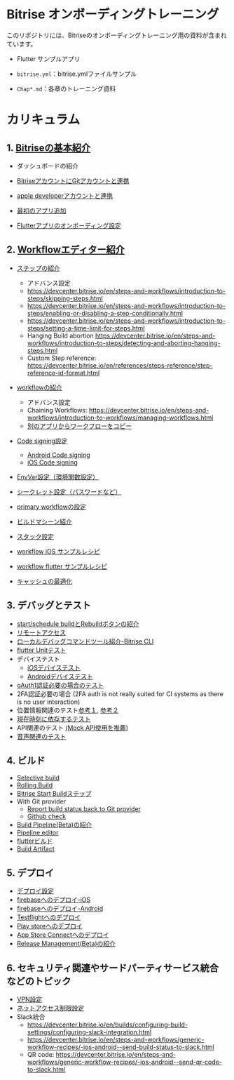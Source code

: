 # Bitrise オンボーディングトレーニング
このリポジトリには、Bitriseのオンボーディングトレーニング用の資料が含まれています。

- Flutter サンプルアプリ

- `bitrise.yml`：bitrise.ymlファイルサンプル

- `Chap*.md`：各章のトレーニング資料


# カリキュラム
## 1. [Bitriseの基本紹介](Chap1.md)
- ダッシュボードの紹介
- [BitriseアカウントにGitアカウントと連携](https://devcenter.bitrise.io/en/accounts/connecting-to-services/connecting-your-github-gitlab-bitbucket-account-to-bitrise.html#connecting-your-github-gitlab-bitbucket-account-to-bitrise)

- [apple developerアカウントと連携](https://devcenter.bitrise.io/en/accounts/connecting-to-services/apple-services-connection.html)

- [最初のアプリ追加](https://devcenter.bitrise.io/en/getting-started/adding-your-first-app.html)

- [Flutterアプリのオンボーディング設定](https://devcenter.bitrise.io/en/getting-started/getting-started-with-flutter-apps.html)

## 2. [Workflowエディター紹介](Chap2.md)

- [ステップの紹介](https://devcenter.bitrise.io/en/steps-and-workflows/introduction-to-steps.html)

    - アドバンス設定
    - https://devcenter.bitrise.io/en/steps-and-workflows/introduction-to-steps/skipping-steps.html
    - https://devcenter.bitrise.io/en/steps-and-workflows/introduction-to-steps/enabling-or-disabling-a-step-conditionally.html
    - https://devcenter.bitrise.io/en/steps-and-workflows/introduction-to-steps/setting-a-time-limit-for-steps.html
    - Hanging Build abortion https://devcenter.bitrise.io/en/steps-and-workflows/introduction-to-steps/detecting-and-aborting-hanging-steps.html
    - Custom Step reference: https://devcenter.bitrise.io/en/references/steps-reference/step-reference-id-format.html

- [workflowの紹介](https://devcenter.bitrise.io/en/steps-and-workflows/introduction-to-workflows.html)

    - アドバンス設定
    - Chaining Workflows: https://devcenter.bitrise.io/en/steps-and-workflows/introduction-to-workflows/managing-workflows.html
    - [別のアプリからワークフローをコピー](https://devcenter.bitrise.io/en/steps-and-workflows/introduction-to-workflows/copying-workflows-from-one-app-to-another.html
)

- [Code signing設定](https://devcenter.bitrise.io/en/code-signing.html)
    - [Android Code signing](https://devcenter.bitrise.io/en/code-signing/android-code-signing.html)
    - [iOS Code signing](https://devcenter.bitrise.io/en/code-signing/ios-code-signing.html)
- [EnvVar設定（環境関数設定）](https://devcenter.bitrise.io/en/builds/environment-variables.html)
- [シークレット設定（パスワードなど）](https://devcenter.bitrise.io/en/builds/secrets.html)
- [primary workflowの設定](https://devcenter.bitrise.io/en/steps-and-workflows.html)
- [ビルドマシーン紹介](https://devcenter.bitrise.io/en/infrastructure/build-machines/build-machine-types.html)
- [スタック設定](https://devcenter.bitrise.io/en/builds/configuring-build-settings/setting-the-stack-for-your-builds.html#setting-the-stack-in-the-workflow-editor)
- [workflow iOS サンプルレシピ](https://devcenter.bitrise.io/en/steps-and-workflows/workflow-recipes-for-ios-apps.html)
- [workflow flutter サンプルレシピ](https://devcenter.bitrise.io/en/steps-and-workflows/workflow-recipes-for-cross-platform-apps.html)
- [キャッシュの最適化](https://devcenter.bitrise.io/en/steps-and-workflows/generic-workflow-recipes/make-caching-efficient-for-pull-request-builds.html)

## 3. デバッグとテスト
- [start/schedule buildとRebuildボタンの紹介](https://devcenter.bitrise.io/en/builds/environment-variables.html#setting-a-custom-env-var-when-starting-a-build)
- [リモートアクセス](https://devcenter.bitrise.io/en/builds/build-data-and-troubleshooting/remote-access.html)
- [ローカルデバッグコマンドツール紹介-Bitrise CLI](https://devcenter.bitrise.io/en/builds/build-data-and-troubleshooting/debugging-your-build-on-your-own-machine.html)
- [flutter Unitテスト](https://devcenter.bitrise.io/en/getting-started/getting-started-with-flutter-apps.html#testing-a-flutter-app)
- デバイステスト
    - [iOSデバイステスト](https://devcenter.bitrise.io/en/testing/device-testing-for-ios.html)
    - [Androidデバイステスト](https://devcenter.bitrise.io/en/testing/device-testing-for-android.html)
- [oAuth1認証必要の場合のテスト](https://softwareengineering.stackexchange.com/questions/413182/store-oauth-2-0-tokens-for-use-in-testing-and-ci-cd)
- 2FA認証必要の場合 (2FA auth is not really suited for CI systems as there is no user interaction)
- 位置情報関連のテスト[参考１](https://github.com/udevsharold/locsim), [参考２](https://itnext.io/simulate-debugging-location-in-ios-24496cbbc9d9)
- [現在時刻に依存するテスト](https://www.bitrise.io/integrations/steps/set-macos-timezone)
- API関連のテスト [(Mock API使用を推薦)](https://stackoverflow.com/questions/55409978/how-to-mock-http-request-in-flutter-integration-test)
- [音声関連のテスト](https://discuss.bitrise.io/t/how-to-create-a-virtual-audio-output-device-on-mac-os-stacks/1119)

## 4. ビルド
- [Selective build](https://devcenter.bitrise.io/en/builds/configuring-build-settings/selective-builds.html)
- [Rolling Build](https://devcenter.bitrise.io/en/builds/configuring-build-settings/rolling-builds.html)
- [Bitrise Start Buildステップ](https://devcenter.bitrise.io/en/steps-and-workflows/generic-workflow-recipes/start--parallel--builds-from-the-workflow.html)
- With Git provider
    - [Report build status back to Git provider](https://devcenter.bitrise.io/en/builds/configuring-build-settings/reporting-the-build-status-to-your-git-hosting-provider.html)
    - [Github check](https://devcenter.bitrise.io/en/builds/build-data-and-troubleshooting/bitrise-checks-on-github.html#enabling-github-checks-on-bitrise)
- [Build Pipeline(Beta)の紹介](https://devcenter.bitrise.io/en/builds.html)
- [Pipeline editor](https://damienbitrise.github.io/Pipeline-UI/)
- [flutterビルド](https://devcenter.bitrise.io/en/getting-started/getting-started-with-flutter-apps.html#deploying-a-flutter-app)
- [Build Artifact]()

## 5. デプロイ
- [デプロイ設定](https://devcenter.bitrise.io/en/deploying.html)
- [firebaseへのデプロイ-iOS](https://devcenter.bitrise.io/en/steps-and-workflows/workflow-recipes-for-ios-apps/-ios--deploy-to-firebase-app-distribution.html)
- [firebaseへのデプロイ-Android](https://devcenter.bitrise.io/en/steps-and-workflows/workflow-recipes-for-ios-apps/-ios--deploy-to-firebase-app-distribution.html)
- [Testflightへのデプロイ](https://devcenter.bitrise.io/en/steps-and-workflows/workflow-recipes-for-android-apps/-android--deploy-to-firebase-app-distribution.html)
- [Play storeへのデプロイ](https://devcenter.bitrise.io/en/deploying/android-deployment/deploying-android-apps-to-bitrise-and-google-play.html)
- [App Store Connectへのデプロイ](https://devcenter.bitrise.io/en/deploying/ios-deployment/deploying-an-ios-app-to-app-store-connect.html)
- [Release Management(Beta)の紹介](https://devcenter.bitrise.io/en/deploying/release-management.html)

## 6. セキュリティ関連やサードパーティサービス統合などのトピック
- [VPN設定](https://devcenter.bitrise.io/en/builds/connecting-to-a-vpn-during-a-build.html#using-cisco-vpn)
- [ネットアクセス制限設定](https://devcenter.bitrise.io/en/infrastructure/build-machines/configuring-your-network-to-access-our-build-machines.html)
- Slack統合
    - https://devcenter.bitrise.io/en/builds/configuring-build-settings/configuring-slack-integration.html
    - https://devcenter.bitrise.io/en/steps-and-workflows/generic-workflow-recipes/-ios-android--send-build-status-to-slack.html
    - QR code: https://devcenter.bitrise.io/en/steps-and-workflows/generic-workflow-recipes/-ios-android--send-qr-code-to-slack.html




